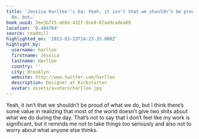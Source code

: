 ```yaml
---
title: 'Jessica Harllee''s Ga: Yeah, it isn’t that we shouldn’t be proud of what we
  do, but…'
book_uuid: 3ee3b725-ab8e-432f-9ce8-87aa9cadea69
location: '0.484704'
source: readmill
highlighted_on: '2013-03-23T14:23:35.000Z'
highlight_by:
  username: harllee
  firstname: Jessica
  lastname: Harllee
  country: ''
  city: Brooklyn
  website: http://www.twitter.com/harllee
  description: Designer at Kickstarter
  avatar: assets/avatars/harllee.jpg
---
```


Yeah, it isn’t that we shouldn’t be proud of what we do, but I think there’s some value in realizing that most of the world doesn’t give two shits about what we do during the day. That’s not to say that I don’t feel like my work is significant, but it reminds me not to take things too seriously and also not to worry about what anyone else thinks.